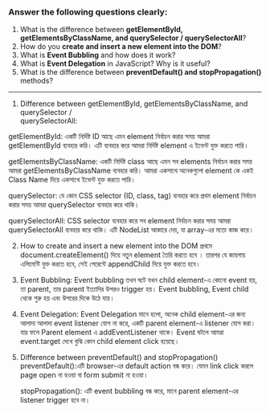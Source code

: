
###  Answer the following questions clearly:

1. What is the difference between **getElementById, getElementsByClassName, and querySelector / querySelectorAll**?
2. How do you **create and insert a new element into the DOM**?
3. What is **Event Bubbling** and how does it work?
4. What is **Event Delegation** in JavaScript? Why is it useful?
5. What is the difference between **preventDefault() and stopPropagation()** methods?

---
1. Difference between getElementById, getElementsByClassName, and querySelector /     
   querySelectorAll:

  getElementById: একটি নির্দিষ্ট ID আছে এমন element নির্বাচন করার সময় আমরা  getElementById ব্যবহার করি। এটি ব্যবহার করে আমরা নির্দিষ্ট element এ ইভেন্ট যুক্ত করতে পারি।

  getElementsByClassName: একটি নির্দিষ্ট class আছে এমন সব elements নির্বাচন করার সময় আমরা  getElementsByClassName ব্যবহার করি। আমরা একসাথে অনেকগুলো element কে একই Class Name দিয়ে একসাথে    ইভেন্ট যুক্ত করতে পারি।

  querySelector: যে কোন CSS selector (ID, class, tag) ব্যবহার করে প্রথম element নির্বাচন করার সময় আমরা querySelector ব্যবহার করে থাকি। 

  querySelectorAll: CSS selector ব্যবহার করে সব element নির্বাচন করার সময় আমরা querySelectorAll ব্যবহার করে থাকি। এটি NodeList আকারে দেয়, যা array-এর মতো কাজ করে।

2. How to create and insert a new element into the DOM
   প্রথমে document.createElement() দিয়ে নতুন element তৈরি করতে হবে । তারপর যে জায়গায় এলিমেন্টি যুক্ত করতে হবে, সেই পেরেন্টে appendChild দিয়ে যুক্ত করতে হবে।

3. Event Bubbling:
   Event bubbling তখন ঘটে যখন child element-এ কোনো event হয়, তা parent, তার parent ইত্যাদির উপরও trigger হয়। Event bubbling, Event child থেকে শুরু হয় এবং উপরের দিকে উঠে যায়।

4. Event Delegation:
   Event Delegation মানে হলো, অনেক child element-এর জন্য আলাদা আলাদা event listener যোগ না করে, একটি parent element-এ listener যোগ করা। যার ফলে Parent element এ addEventListener        থাকে। Event ঘটলে আমরা event.target দেখে বুঝি কোন child element click হয়েছে।

5. Difference between preventDefault() and stopPropagation()
   preventDefault():এটি browser-এর default action বন্ধ করে। যেমন link click করলে page open না হওয়া বা form submit না হওয়া।

   stopPropagation(): এটি event bubbling বন্ধ করে, মানে parent element-এর listener trigger হবে না।
